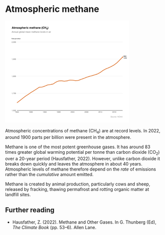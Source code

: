 # Atmospheric methane

<img src="plot.jpeg" alt="Methane emissions" width="400"/>

Atmospheric concentrations of methane (CH<sub>4</sub>) are at record levels. In 2022, around 1900 parts per billion were present in the atmosphere. 

Methane is one of the most potent greenhouse gases. It has around 83 times greater global warming potential per tonne than carbon dioxide (CO<sub>2</sub>) over a 20-year period (Hausfather, 2022). However, unlike carbon dioxide it breaks down quickly and leaves the atmosphere in about 40 years. Atmospheric levels of methane therefore depend on the *rate* of emissions rather than the *cumulative* amount emitted.

Methane is created by animal production, particularly cows and sheep, released by fracking, thawing permafrost and rotting organic matter at landfill sites.

## Further reading
- Hausfather, Z. (2022). Methane and Other Gases. In G. Thunberg (Ed), *The Climate Book* (pp. 53–6). Allen Lane.